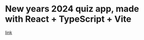 # New years 2024 quiz app, made with React + TypeScript + Vite

[link](https://new-years-quiz.vercel.app)
